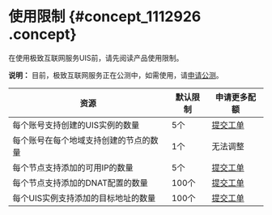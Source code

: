 # 使用限制 {#concept_1112926 .concept}

在使用极致互联网服务UIS前，请先阅读产品使用限制。

**说明：** 目前，极致互联网服务正在公测中，如需使用，请[申请公测](https://page.aliyun.com/form/act1022562254/index.htm)。

|资源|默认限制|申请更多配额|
|--|----|------|
|每个账号支持创建的UIS实例的数量|5个|[提交工单](https://selfservice.console.aliyun.com/ticket/createIndex.htm)|
|每个账号在每个地域支持创建的节点的数量|1个|无法调整|
|每个节点支持添加的可用IP的数量|5个|[提交工单](https://selfservice.console.aliyun.com/ticket/createIndex.htm)|
|每个节点支持添加的DNAT配置的数量|100个|[提交工单](https://selfservice.console.aliyun.com/ticket/createIndex.htm)|
|每个UIS实例支持添加的目标地址的数量|100个|[提交工单](https://selfservice.console.aliyun.com/ticket/createIndex.htm)|

